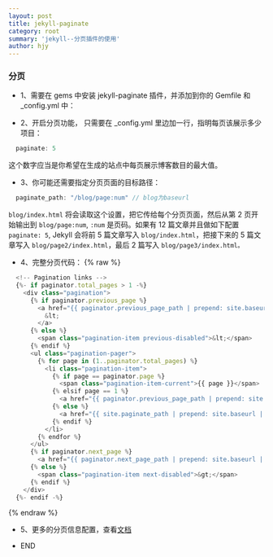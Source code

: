 ```yaml
---
layout: post
title: jekyll-paginate
category: root
summary: 'jekyll--分页插件的使用'
author: hjy
---
```


### 分页

* 1、需要在 gems 中安装 jekyll-paginate 插件，并添加到你的 Gemfile 和 _config.yml 中：

* 2、开启分页功能， 只需要在 _config.yml 里边加一行，指明每页该展示多少项目：

```javascript
  paginate: 5
```

这个数字应当是你希望在生成的站点中每页展示博客数目的最大值。

* 3、你可能还需要指定分页页面的目标路径：

```javascript
  paginate_path: "/blog/page:num" // blog为baseurl
```

`blog/index.html` 将会读取这个设置，把它传给每个分页页面，然后从第 2 页开始输出到 `blog/page:num`, `:num` 是页码。如果有 12 篇文章并且做如下配置 `paginate: 5`, Jekyll 会将前 5 篇文章写入 `blog/index.html`，把接下来的 5 篇文章写入 `blog/page2/index.html`，最后 2 篇写入 `blog/page3/index.html。`

* 4、完整分页代码：
{% raw %}
```javascript
  <!-- Pagination links -->
  {%- if paginator.total_pages > 1 -%}
    <div class="pagination">
      {% if paginator.previous_page %}
        <a href="{{ paginator.previous_page_path | prepend: site.baseurl | replace: '//', '/'  }}" class="pagination-item previous">
          &lt;
        </a>
      {% else %}
        <span class="pagination-item previous-disabled">&lt;</span>
      {% endif %}
      <ul class="pagination-pager">
        {% for page in (1..paginator.total_pages) %}
          <li class="pagination-item">
            {% if page == paginator.page %}
              <span class="pagination-item-current">{{ page }}</span>
            {% elsif page == 1 %}
              <a href="{{ paginator.previous_page_path | prepend: site.baseurl | replace: '//', '/' }}" >{{ page }}</a>
            {% else %}
              <a href="{{ site.paginate_path | prepend: site.baseurl | replace: '//', '/' | replace: ':num', page }}">{{ page }}</a>
            {% endif %}
          </li>
        {% endfor %}
      </ul>
      {% if paginator.next_page %}
        <a href="{{ paginator.next_page_path | prepend: site.baseurl | replace: '//', '/'  }}" class="pagination-item next">&gt;</a>
      {% else %}
        <span class="pagination-item next-disabled">&gt;</span>
      {% endif %}
    </div>
  {%- endif -%}
```
{% endraw %}

* 5、更多的分页信息配置，查看[文档](https://jekyllrb.com/docs/pagination/)

* END

